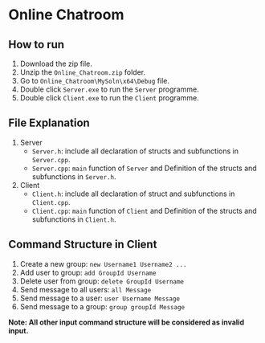 # Online Chatroom

## How to run

1. Download the zip file.
2. Unzip the `Online_Chatroom.zip` folder.
3. Go to `Online_Chatroom\MySoln\x64\Debug` file.
4. Double click `Server.exe` to run the `Server` programme.
5. Double click `Client.exe` to run the `Client` programme.

## File Explanation

1. Server
   - `Server.h`: include all declaration of structs and subfunctions in `Server.cpp`.
   - `Server.cpp`: `main` function of `Server` and Definition of the structs and subfunctions in `Server.h`.
2. Client
   - `Client.h`: include all declaration of struct and subfunctions in `Client.cpp`.
   - `Client.cpp`: `main` function of `Client` and Definition of the structs and subfunctions in `Client.h`.

## Command Structure in Client

1. Create a new group: `new Username1 Username2 ...`
2. Add user to group: `add GroupId Username`
3. Delete user from group: `delete GroupId Username`
4. Send message to all users: `all Message`
5. Send message to a user: `user Username Message`
6. Send message to a group: `group groupId Message`

**Note: All other input command structure will be considered as invalid input.**
